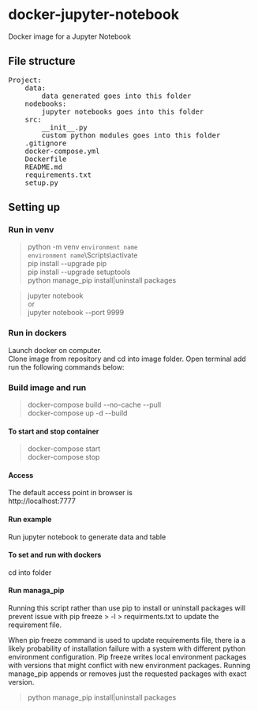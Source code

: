 # docker-jupyter-notebook
Docker image for a Jupyter Notebook <br >

## File structure
<pre>
Project:
    data:
        data generated goes into this folder
    nodebooks:
        jupyter notebooks goes into this folder
    src:
        __init__.py
        custom python modules goes into this folder
    .gitignore
    docker-compose.yml
    Dockerfile
    README.md
    requirements.txt
    setup.py
</pre>
## Setting up
### Run in venv
> python -m venv `environment name` <br >
> `environment name`\Scripts\activate <br >
> pip install --upgrade pip <br > 
> pip install --upgrade setuptools <br >
> python manage_pip install|uninstall packages
<!-- > pip install -r requirements.txt <br > -->
> jupyter notebook <br >
or <br >
> jupyter notebook --port 9999

### Run in dockers
Launch docker on computer.<br >
Clone image from repository and cd into image folder. Open terminal add run the following commands below: 
### Build image and run
 > docker-compose build --no-cache --pull <br >
 > docker-compose up -d --build <br >

#### To start and stop container
 > docker-compose start <br >
 > docker-compose stop <br >
#### Access
The default access point in browser is <br >
http://localhost:7777 <br >

#### Run example
Run jupyter notebook to generate data and table

#### To set and run with dockers
cd into folder <br >

#### Run managa_pip
Running this script rather than use pip to install or uninstall packages will prevent issue with pip freeze > -l > requirments.txt to update the requirement file. <br >

When pip freeze command is used to update requirements file, there ia a likely probability of installation failure with a system with different python environment configuration. Pip freeze writes local environment packages with versions that might conflict with new environment packages. Running manage_pip appends or removes just the requested packages with exact version. <br >
> python manage_pip install|uninstall packages

